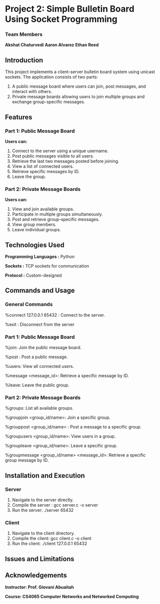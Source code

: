 # Project 2: Simple Bulletin Board Using Socket Programming
### Team Members 

**Akshat Chaturvedi**
**Aaron Alvarez**
**Ethan Reed**

## Introduction

This project implements a client-server bulletin board system using unicast sockets. The application consists of two parts:

1. A public message board where users can join, post messages, and interact with others.
2. Private message boards allowing users to join multiple groups and exchange group-specific messages.

## Features
### Part 1: Public Message Board

**Users can:**

1. Connect to the server using a unique username.
2. Post public messages visible to all users.
3. Retrieve the last two messages posted before joining.
4. View a list of connected users.
5. Retrieve specific messages by ID.
6. Leave the group.

### Part 2: Private Message Boards

**Users can:**

1. View and join available groups.
2. Participate in multiple groups simultaneously.
3. Post and retrieve group-specific messages.
4. View group members.
5. Leave individual groups.

## Technologies Used

**Programming Languages :** Python

**Sockets :** TCP sockets for communication

**Protocol :** Custom-designed

## Commands and Usage

### General Commands

%connect 127.0.0.1 65432 : Connect to the server.

%exit : Disconnect from the server

### Part 1: Public Message Board

%join: Join the public message board.

%post <subject> <content>: Post a public message.

%users: View all connected users.

%message <message_id>: Retrieve a specific message by ID.

%leave: Leave the public group.

### Part 2: Private Message Boards

%groups: List all available groups.

%groupjoin <group_id/name>: Join a specific group.

%grouppost <group_id/name> <subject> <content>: Post a message to a specific group.

%groupusers <group_id/name>: View users in a group.

%groupleave <group_id/name>: Leave a specific group.

%groupmessage <group_id/name> <message_id>: Retrieve a specific group message by ID.

## Installation and Execution

### Server

1. Navigate to the server directly.
2.  Compile the server : gcc server.c -o server
3.  Run the server: ./server 65432

### Client

1. Navigate to the client directory.
2. Compile the client: gcc client.c -o client
3. Run the client: ./client 127.0.0.1 65432

## Issues and Limitations

## Acknowledgements

**Instructor: Prof. Giovani Abuaitah**

**Course: CS4065 Computer Networks and Networked Computing**



    
   
